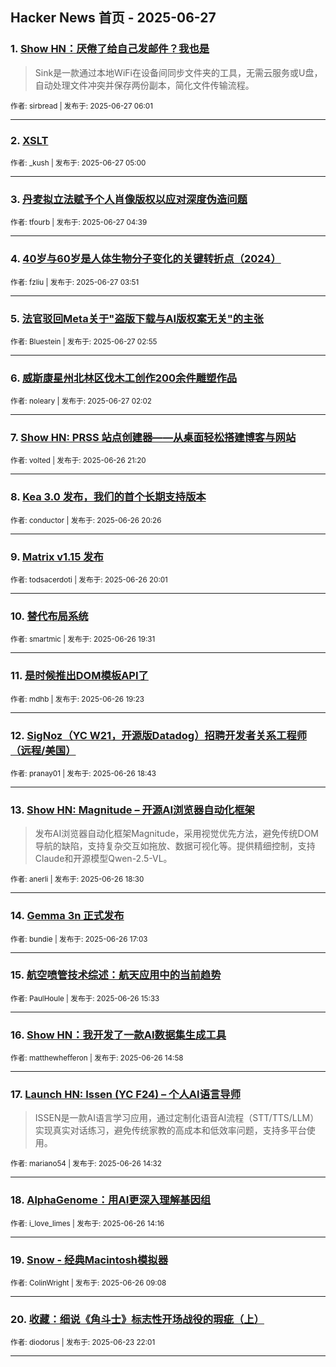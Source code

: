 ## Hacker News 首页 - 2025-06-27


### 1. [Show HN：厌倦了给自己发邮件？我也是](https://news.ycombinator.com/item?id=44394051)
> Sink是一款通过本地WiFi在设备间同步文件夹的工具，无需云服务或U盘，自动处理文件冲突并保存两份副本，简化文件传输流程。

<sub>作者: sirbread | 发布于: 2025-06-27 06:01</sub>

---

### 2. [XSLT](https://news.ycombinator.com/item?id=44393817)

<sub>作者: _kush | 发布于: 2025-06-27 05:00</sub>

---

### 3. [丹麦拟立法赋予个人肖像版权以应对深度伪造问题](https://news.ycombinator.com/item?id=44393749)

<sub>作者: tfourb | 发布于: 2025-06-27 04:39</sub>

---

### 4. [40岁与60岁是人体生物分子变化的关键转折点（2024）](https://news.ycombinator.com/item?id=44393547)

<sub>作者: fzliu | 发布于: 2025-06-27 03:51</sub>

---

### 5. [法官驳回Meta关于"盗版下载与AI版权案无关"的主张](https://news.ycombinator.com/item?id=44393349)

<sub>作者: Bluestein | 发布于: 2025-06-27 02:55</sub>

---

### 6. [威斯康星州北林区伐木工创作200余件雕塑作品](https://news.ycombinator.com/item?id=44393160)

<sub>作者: noleary | 发布于: 2025-06-27 02:02</sub>

---

### 7. [Show HN: PRSS 站点创建器——从桌面轻松搭建博客与网站](https://news.ycombinator.com/item?id=44391535)

<sub>作者: volted | 发布于: 2025-06-26 21:20</sub>

---

### 8. [Kea 3.0 发布，我们的首个长期支持版本](https://news.ycombinator.com/item?id=44390962)

<sub>作者: conductor | 发布于: 2025-06-26 20:26</sub>

---

### 9. [Matrix v1.15 发布](https://news.ycombinator.com/item?id=44390740)

<sub>作者: todsacerdoti | 发布于: 2025-06-26 20:01</sub>

---

### 10. [替代布局系统](https://news.ycombinator.com/item?id=44390501)

<sub>作者: smartmic | 发布于: 2025-06-26 19:31</sub>

---

### 11. [是时候推出DOM模板API了](https://news.ycombinator.com/item?id=44390452)

<sub>作者: mdhb | 发布于: 2025-06-26 19:23</sub>

---

### 12. [SigNoz（YC W21，开源版Datadog）招聘开发者关系工程师（远程/美国）](https://news.ycombinator.com/item?id=44390113)

<sub>作者: pranay01 | 发布于: 2025-06-26 18:43</sub>

---

### 13. [Show HN: Magnitude – 开源AI浏览器自动化框架](https://news.ycombinator.com/item?id=44390005)
> 发布AI浏览器自动化框架Magnitude，采用视觉优先方法，避免传统DOM导航的缺陷，支持复杂交互如拖放、数据可视化等。提供精细控制，支持Claude和开源模型Qwen-2.5-VL。

<sub>作者: anerli | 发布于: 2025-06-26 18:30</sub>

---

### 14. [Gemma 3n 正式发布](https://news.ycombinator.com/item?id=44389202)

<sub>作者: bundie | 发布于: 2025-06-26 17:03</sub>

---

### 15. [航空喷管技术综述：航天应用中的当前趋势](https://news.ycombinator.com/item?id=44388395)

<sub>作者: PaulHoule | 发布于: 2025-06-26 15:33</sub>

---

### 16. [Show HN：我开发了一款AI数据集生成工具](https://news.ycombinator.com/item?id=44388093)

<sub>作者: matthewhefferon | 发布于: 2025-06-26 14:58</sub>

---

### 17. [Launch HN: Issen (YC F24) – 个人AI语言导师](https://news.ycombinator.com/item?id=44387828)
> ISSEN是一款AI语言学习应用，通过定制化语音AI流程（STT/TTS/LLM）实现真实对话练习，避免传统家教的高成本和低效率问题，支持多平台使用。

<sub>作者: mariano54 | 发布于: 2025-06-26 14:32</sub>

---

### 18. [AlphaGenome：用AI更深入理解基因组](https://news.ycombinator.com/item?id=44387659)

<sub>作者: i_love_limes | 发布于: 2025-06-26 14:16</sub>

---

### 19. [Snow - 经典Macintosh模拟器](https://news.ycombinator.com/item?id=44385562)

<sub>作者: ColinWright | 发布于: 2025-06-26 09:08</sub>

---

### 20. [收藏：细说《角斗士》标志性开场战役的瑕疵（上）](https://news.ycombinator.com/item?id=44360630)

<sub>作者: diodorus | 发布于: 2025-06-23 22:01</sub>

---

